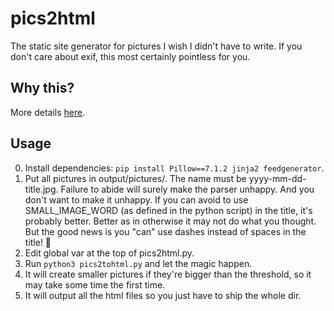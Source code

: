 # pics2html

The static site generator for pictures I wish I didn't have to write. If you
don't care about exif, this most certainly pointless for you.

## Why this?

More details [here](https://chown.me/blog/pics2html.html).

## Usage

0. Install dependencies: `pip install Pillow==7.1.2 jinja2 feedgenerator`.
1. Put all pictures in output/pictures/. The name must be yyyy-mm-dd-title.jpg. Failure to abide will surely make the parser unhappy. And you don't want to make it unhappy. If you can avoid to use SMALL_IMAGE_WORD (as defined in the python script) in the title, it's probably better. Better as in otherwise it may not do what you thought. But the good news is you "can" use dashes instead of spaces in the title! 😬
2. Edit global var at the top of pics2html.py.
3. Run `python3 pics2tohtml.py` and let the magic happen.
4. It will create smaller pictures if they're bigger than the threshold, so it may
take some time the first time.
5. It will output all the html files so you just have to ship the whole dir.
